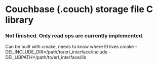# Couchbase (.couch) storage file C library
### Not finished. Only read ops are currently implemented.

Can be built with cmake, needs to know where EI lives
    cmake -DEI_INCLUDE_DIR=/path/to/erl_interface/include -DEI_LIBPATH=/path/to/erl_interface/lib
